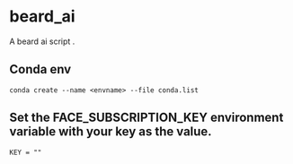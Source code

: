# beard_ai

A beard ai script .

## Conda env

```
conda create --name <envname> --file conda.list
```



## Set the FACE_SUBSCRIPTION_KEY environment variable with your key as the value.

```
KEY = ""
```